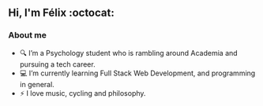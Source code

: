 ## Hi, I'm Félix :octocat:

### About me

- 🔍  I’m a Psychology student who is rambling around Academia and pursuing a tech career. 
- 💻  I’m currently learning Full Stack Web Development, and programming in general.
- ⚡  I love music, cycling and philosophy. 
